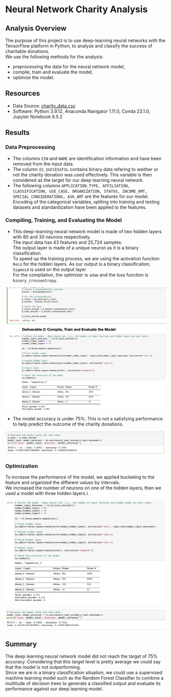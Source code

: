 # Neural Network Charity Analysis

## Analysis Overview
The purpose of this project is to use deep-learning neural networks with the TensorFlow platform in Python, to analyze and classify the success of charitable donations.\
We use the following methods for the analysis:
- preprocessing the data for the neural network model,
- compile, train and evaluate the model,
- optimize the model.

## Resources
- Data Source: [charity_data.csv](https://github.com/Hanzian/Neural_Network_Charity_Analysis/blob/main/charity_data.csv)
- Software: Python 3.9.12, Anaconda Navigator 1.11.0, Conda 23.1.0, Jupyter Notebook 6.5.2

## Results

### Data Preprocessing
- The columns `EIN` and `NAME` are identification information and have been removed from the input data.
- The column `IS_SUCCESSFUL` contains binary data refering to weither or not the charity donation was used effectively. This variable is then considered as the target for our deep learning neural network.
- The following columns `APPLICATION_TYPE, AFFILIATION, CLASSIFICATION, USE_CASE, ORGANIZATION, STATUS, INCOME_AMT, SPECIAL_CONSIDERATIONS, ASK_AMT` are the features for our model.\
Encoding of the categorical variables, spliting into training and testing datasets and standardization have been applied to the features.

### Compiling, Training, and Evaluating the Model
- This deep-learning neural network model is made of two hidden layers with 80 and 30 neurons respectively.\
The input data has 43 features and 25,724 samples.\
The output layer is made of a unique neuron as it is a binary classification.\
To speed up the training process, we are using the activation function `ReLU` for the hidden layers. As our output is a binary classification, `Sigmoid` is used on the output layer.\
For the compilation, the optimizer is `adam` and the loss function is `binary_crossentropy`.

![](https://github.com/Hanzian/Neural_Network_Charity_Analysis/blob/main/Images/Screenshot%202023-03-01%20at%2011.10.34%20AM.png)

- The model accuracy is under 75%. This is not a satisfying performance to help predict the outcome of the charity donations.

![Accuracy](https://github.com/Hanzian/Neural_Network_Charity_Analysis/blob/main/Images/Accuracy.png)


### Optimization
To increase the performance of the model, we applied bucketing to the feature and organized the different values by intervals.\
We increased the number of neurons on one of the hidden layers, then we used a model with three hidden layers.\

![](https://github.com/Hanzian/Neural_Network_Charity_Analysis/blob/main/Images/Optimization.png)

![](https://github.com/Hanzian/Neural_Network_Charity_Analysis/blob/main/Images/Optimization%20Accuracy%20.png)

## Summary
The deep learning neural network model did not reach the target of 75% accuracy. Considering that this target level is pretty average we could say that the model is not outperforming.\
Since we are in a binary classification situation, we could use a supervised machine learning model such as the Random Forest Classifier to combine a multitude of decision trees to generate a classified output and evaluate its performance against our deep learning model.
